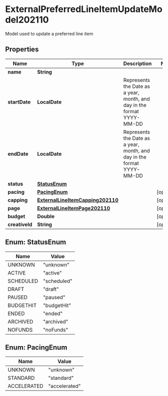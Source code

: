 

# ExternalPreferredLineItemUpdateModel202110

Model used to update a preferred line item

## Properties

Name | Type | Description | Notes
------------ | ------------- | ------------- | -------------
**name** | **String** |  | 
**startDate** | **LocalDate** | Represents the Date as a year, month, and day in the format YYYY-MM-DD | 
**endDate** | **LocalDate** | Represents the Date as a year, month, and day in the format YYYY-MM-DD | 
**status** | [**StatusEnum**](#StatusEnum) |  | 
**pacing** | [**PacingEnum**](#PacingEnum) |  |  [optional]
**capping** | [**ExternalLineItemCapping202110**](ExternalLineItemCapping202110.md) |  |  [optional]
**page** | [**ExternalLineItemPage202110**](ExternalLineItemPage202110.md) |  |  [optional]
**budget** | **Double** |  |  [optional]
**creativeId** | **String** |  |  [optional]



## Enum: StatusEnum

Name | Value
---- | -----
UNKNOWN | &quot;unknown&quot;
ACTIVE | &quot;active&quot;
SCHEDULED | &quot;scheduled&quot;
DRAFT | &quot;draft&quot;
PAUSED | &quot;paused&quot;
BUDGETHIT | &quot;budgetHit&quot;
ENDED | &quot;ended&quot;
ARCHIVED | &quot;archived&quot;
NOFUNDS | &quot;noFunds&quot;



## Enum: PacingEnum

Name | Value
---- | -----
UNKNOWN | &quot;unknown&quot;
STANDARD | &quot;standard&quot;
ACCELERATED | &quot;accelerated&quot;



